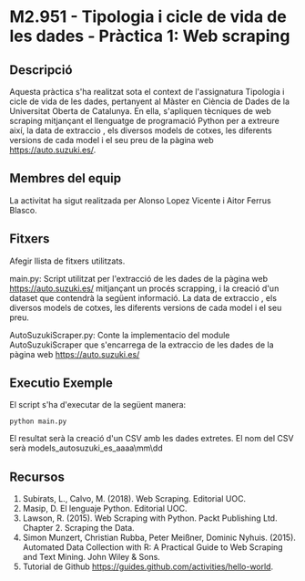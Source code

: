 # M2.951 - Tipologia i cicle de vida de les dades - Pràctica 1: Web scraping

## Descripció

Aquesta pràctica s'ha realitzat sota el context de l'assignatura Tipologia i cicle de vida de les dades, pertanyent al Màster en Ciència de Dades de la Universitat Oberta de Catalunya. En ella, s'apliquen tècniques de web scraping mitjançant el llenguatge de programació Python per a extreure així, la data de extraccio , els diversos models de cotxes, les diferents versions de cada model i el seu preu de la pàgina web https://auto.suzuki.es/. 


## Membres del equip 

La activitat ha sigut realitzada per Alonso Lopez Vicente i Aitor Ferrus Blasco.


## Fitxers

Afegir llista de fitxers utilitzats.

main.py: Script utilitzat per l'extracció de les dades de la pàgina web https://auto.suzuki.es/ mitjançant un procés scrapping, i la creació d'un dataset que contendrà la següent informació. La data de extraccio , els diversos models de cotxes, les diferents versions de cada model i el seu preu.

AutoSuzukiScraper.py: Conte la implementacio del module AutoSuzukiScraper que s'encarrega de la extraccio de les dades de la pàgina web https://auto.suzuki.es/

## Executio Exemple

El script s'ha d'executar de la següent manera:

```
python main.py
```

El resultat serà la creació d'un CSV amb les dades extretes. El nom del CSV serà models_autosuzuki_es_aaaa\mm\dd

## Recursos

1. Subirats, L., Calvo, M. (2018). Web Scraping. Editorial UOC.
2. Masip, D. El lenguaje Python. Editorial UOC.
3. Lawson, R. (2015). Web Scraping with Python. Packt Publishing Ltd. Chapter 2.
Scraping the Data.
4. Simon Munzert, Christian Rubba, Peter Meißner, Dominic Nyhuis. (2015).
Automated Data Collection with R: A Practical Guide to Web Scraping and Text
Mining. John Wiley & Sons.
5. Tutorial de Github https://guides.github.com/activities/hello-world. 

